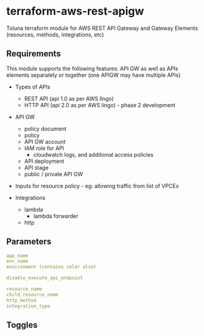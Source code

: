 # terraform-aws-rest-apigw
Toluna terraform module for AWS REST API Gateway and Gateway Elements (resources, methods, integrations, etc)

## Requirements
This module supports the following features:
API GW as well as APIs elements separately or together (one APIGW may have multiple APIs)

* Types of APIs 
    * REST API (api 1.0 as per AWS lingo)
    * HTTP API (api 2.0 as per AWS lingo) - phase 2 development

* API GW
    * policy document
    * policy
    * API GW account
    * IAM role for API
        * cloudwatch logs, and additional access policies
    * API deployment
    * API stage
    * public / private API GW

* Inputs for resource policy - eg: allowing traffic from list of VPCEs

* Integrations
    * lambda
        * lambda forwarder
    * http


## Parameters
```yaml
app_name
env_name
environment (contains color also)

disable_execute_api_endpoint

resource_name
child_resource_name
http_method
integration_type

```

## Toggles
